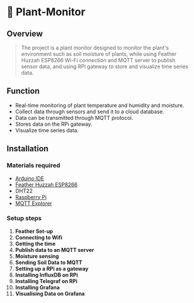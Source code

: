 # 🌳 Plant-Monitor

## Overview
>The project is a plant monitor designed to monitor the plant's environment such as soil moisture of plants, while using Feather Huzzah ESP8266 Wi-Fi connection and MQTT server to publish sensor data, and using RPi gateway to store and visualize time series data.

## Function
- Real-time monitoring of plant temperature and humidity and moisture.
- Collect data through sensors and send it to a cloud database.
- Data can be transmitted through MQTT protocol.
- Stores data on the RPi gateway.
- Visualize time series data.

## Installation
### Materials required
- [Arduino IDE](https://www.arduino.cc/en/software)
- [Feather Huzzah ESP8266](https://learn.adafruit.com/adafruit-feather-huzzah-esp8266/overview)
- DHT22
- [Raspberry Pi](https://www.raspberrypi.com/software/)
- [MQTT Explorer](https://mqtt-explorer.com/)

### Setup steps
1. **Feather Set-up**
2. **Connecting to Wifi**
3. **Getting the time**
4. **Publish data to an MQTT server**
5. **Moisture sensing**
6. **Sending Soil Data to MQTT**
7. **Setting up a RPi as a gateway**
8. **Installing InfluxDB on RPi**
9. **Installing Telegraf on RPi**
10. **Installing Grafana**
11. **Visualising Data on Grafana**
